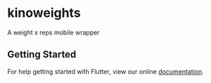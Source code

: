 # kinoweights

A weight x reps mobile wrapper

## Getting Started

For help getting started with Flutter, view our online
[documentation](https://flutter.io/).
